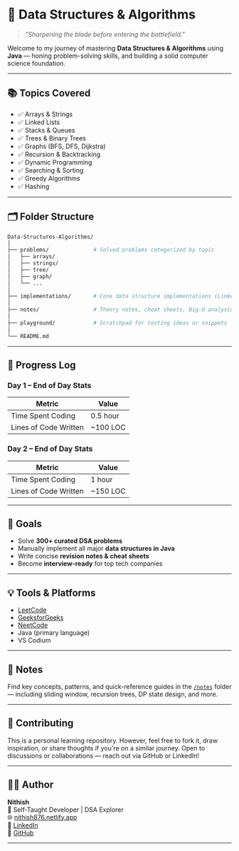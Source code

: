# 🧠 Data Structures & Algorithms

> *"Sharpening the blade before entering the battlefield."*

Welcome to my journey of mastering **Data Structures & Algorithms** using **Java** — honing problem-solving skills, and building a solid computer science foundation.

---

## 📚 Topics Covered

- ✅ Arrays & Strings  
- ✅ Linked Lists  
- ✅ Stacks & Queues  
- ✅ Trees & Binary Trees  
- ✅ Graphs (BFS, DFS, Dijkstra)  
- ✅ Recursion & Backtracking  
- ✅ Dynamic Programming  
- ✅ Searching & Sorting  
- ✅ Greedy Algorithms  
- ✅ Hashing  

---

## 🗂️ Folder Structure

```bash
Data-Structures-Algorithms/
│
├── problems/              # Solved problems categorized by topic
│   ├── arrays/
│   ├── strings/
│   ├── tree/
│   ├── graph/
│   └── ...
│
├── implementations/       # Core data structure implementations (LinkedList, Tree, Graph, etc.)
│
├── notes/                 # Theory notes, cheat sheets, Big-O analysis, problem-solving patterns
│
├── playground/            # Scratchpad for testing ideas or snippets
│
└── README.md
```

---

## 📅 Progress Log

### Day 1 – End of Day Stats

| Metric                  | Value     |
|------------------------|-----------|
| Time Spent Coding      | 0.5 hour  |
| Lines of Code Written  | ~100 LOC  |

### Day 2 – End of Day Stats

| Metric                  | Value     |
|------------------------|-----------|
| Time Spent Coding      | 1 hour  |
| Lines of Code Written  | ~150 LOC  |
---

## 🎯 Goals

- Solve **300+ curated DSA problems**
- Manually implement all major **data structures in Java**
- Write concise **revision notes & cheat sheets**
- Become **interview-ready** for top tech companies

---

## 💡 Tools & Platforms

- [LeetCode](https://leetcode.com)  
- [GeeksforGeeks](https://geeksforgeeks.org)  
- [NeetCode](https://neetcode.io)  
- Java (primary language)  
- VS Codium 

---

## 📌 Notes

Find key concepts, patterns, and quick-reference guides in the [`/notes`](./notes) folder — including sliding window, recursion trees, DP state design, and more.

---

## 🤝 Contributing

This is a personal learning repository. However, feel free to fork it, draw inspiration, or share thoughts if you're on a similar journey. Open to discussions or collaborations — reach out via GitHub or LinkedIn!

---

## 🧑‍💻 Author

**Nithish**  
📍 Self-Taught Developer | DSA Explorer  
🌐 [nithish876.netlify.app](https://nithish876.netlify.app)  
💼 [LinkedIn](https://www.linkedin.com/in/nithish876/)  
🐙 [GitHub](https://github.com/Nithish876)

---
